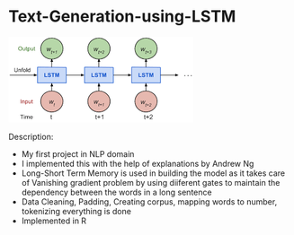 # Text-Generation-using-LSTM
![Screenshot](TG.png)

Description:
- My first project in NLP domain
- I implemented this with the help of explanations by Andrew Ng 
- Long-Short Term Memory is used in building the model as it takes care of Vanishing gradient problem by using diiferent gates to maintain the dependency between the words in a long sentence
- Data Cleaning, Padding, Creating corpus, mapping words to number, tokenizing everything is done
- Implemented in R
